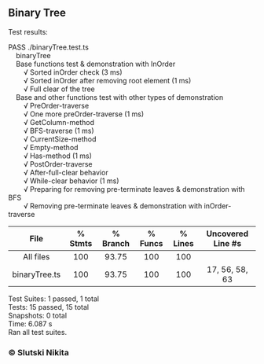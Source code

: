 ## Binary Tree  


Test results:  

PASS  ./binaryTree.test.ts  
&nbsp;&nbsp;&nbsp;&nbsp;binaryTree   
&nbsp;&nbsp;&nbsp;&nbsp;Base functions test & demonstration with InOrder   
&nbsp;&nbsp;&nbsp;&nbsp;&nbsp;&nbsp;&nbsp;&nbsp;√ Sorted inOrder check (3 ms)  
&nbsp;&nbsp;&nbsp;&nbsp;&nbsp;&nbsp;&nbsp;&nbsp;√ Sorted inOrder after removing root element (1 ms)  
&nbsp;&nbsp;&nbsp;&nbsp;&nbsp;&nbsp;&nbsp;&nbsp;√ Full clear of the tree   
&nbsp;&nbsp;&nbsp;&nbsp;Base and other functions test with other types of demonstration   
&nbsp;&nbsp;&nbsp;&nbsp;&nbsp;&nbsp;&nbsp;&nbsp;√ PreOrder-traverse   
&nbsp;&nbsp;&nbsp;&nbsp;&nbsp;&nbsp;&nbsp;&nbsp;√ One more preOrder-traverse (1 ms)  
&nbsp;&nbsp;&nbsp;&nbsp;&nbsp;&nbsp;&nbsp;&nbsp;√ GetColumn-method   
&nbsp;&nbsp;&nbsp;&nbsp;&nbsp;&nbsp;&nbsp;&nbsp;√ BFS-traverse (1 ms)  
&nbsp;&nbsp;&nbsp;&nbsp;&nbsp;&nbsp;&nbsp;&nbsp;√ CurrentSize-method   
&nbsp;&nbsp;&nbsp;&nbsp;&nbsp;&nbsp;&nbsp;&nbsp;√ Empty-method   
&nbsp;&nbsp;&nbsp;&nbsp;&nbsp;&nbsp;&nbsp;&nbsp;√ Has-method (1 ms)  
&nbsp;&nbsp;&nbsp;&nbsp;&nbsp;&nbsp;&nbsp;&nbsp;√ PostOrder-traverse   
&nbsp;&nbsp;&nbsp;&nbsp;&nbsp;&nbsp;&nbsp;&nbsp;√ After-full-clear behavior   
&nbsp;&nbsp;&nbsp;&nbsp;&nbsp;&nbsp;&nbsp;&nbsp;√ While-clear behavior (1 ms)  
&nbsp;&nbsp;&nbsp;&nbsp;&nbsp;&nbsp;&nbsp;&nbsp;√ Preparing for removing pre-terminate leaves & demonstration with BFS   
&nbsp;&nbsp;&nbsp;&nbsp;&nbsp;&nbsp;&nbsp;&nbsp;√ Removing pre-terminate leaves & demonstration with inOrder-traverse



| File | % Stmts | % Branch |% Funcs  | % Lines | Uncovered Line #s|
| :---:         |     :---:      |    :---:  | :---: | :---: | :---: |
All files      |     100 |    93.75 |     100 |     100 |
binaryTree.ts |     100 |    93.75 |     100 |     100 | 17, 56, 58, 63

Test Suites: 1 passed, 1 total   
Tests:       15 passed, 15 total   
Snapshots:   0 total   
Time:        6.087 s   
Ran all test suites.  
  
### © Slutski Nikita

